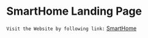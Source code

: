 # SmartHome Landing Page

`Visit the Website by following link:` [SmartHome](https://nike-landing-page-pearl.vercel.app/)